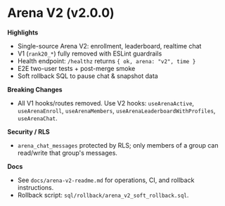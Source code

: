 # Arena V2 (v2.0.0)

**Highlights**
- Single-source Arena V2: enrollment, leaderboard, realtime chat
- V1 (`rank20_*`) fully removed with ESLint guardrails
- Health endpoint: `/healthz` returns `{ ok, arena: "v2", time }`
- E2E two-user tests + post-merge smoke
- Soft rollback SQL to pause chat & snapshot data

**Breaking Changes**
- All V1 hooks/routes removed. Use V2 hooks: `useArenaActive`, `useArenaEnroll`, `useArenaMembers`, `useArenaLeaderboardWithProfiles`, `useArenaChat`.

**Security / RLS**
- `arena_chat_messages` protected by RLS; only members of a group can read/write that group's messages.

**Docs**
- See `docs/arena-v2-readme.md` for operations, CI, and rollback instructions.
- Rollback script: `sql/rollback/arena_v2_soft_rollback.sql`.